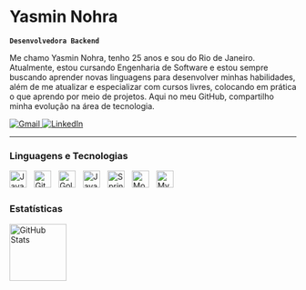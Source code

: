#  Yasmin Nohra 

**`Desenvolvedora Backend`**

Me chamo Yasmin Nohra, tenho 25 anos e sou do Rio de Janeiro. Atualmente, estou cursando Engenharia de Software e estou sempre buscando aprender novas linguagens para desenvolver minhas habilidades, além de me atualizar e especializar com cursos livres, colocando em prática o que aprendo por meio de projetos. Aqui no meu GitHub, compartilho minha evolução na área de tecnologia.

<p align="left">
    <a href="nohratech@gmail.com">
        <img 
            alt="Gmail" 
            title="Email" 
             src="https://img.shields.io/badge/-Gmail-%23E05D44?style=for-the-badge&logo=gmail&logoColor=white" target="
        />
    </a>
    <a href="www.linkedin.com/in/yasminohra">
        <img 
            alt="LinkedIn" 
            title="Meu perfil no LinkedIn" 
            src="https://img.shields.io/badge/-LinkedIn-%230077B5?style=for-the-badge&logo=linkedin&logoColor=white"
        />
    </a>
</p>

---

### Linguagens e Tecnologias

<img 
    align="left" 
    alt="JavaScript" 
    title="JavaScript"
    width="30px" 
    style="padding-right: 10px;" 
    src="https://cdn.jsdelivr.net/gh/devicons/devicon@latest/icons/javascript/javascript-original.svg" 
/>

<img 
    align="left" 
    alt="Git" 
    title="Git"
    width="30px" 
    style="padding-right: 10px;" 
    src="https://cdn.jsdelivr.net/gh/devicons/devicon@latest/icons/git/git-original.svg" 
/>

<img 
    align="left" 
    alt="Golang" 
    title="Golang"
    width="30px" 
    style="padding-right: 10px;" 
    src="https://cdn.jsdelivr.net/gh/devicons/devicon@latest/icons/go/go-original.svg"    
/>

<img 
    align="left" 
    alt="Java" 
    title="Java"
    width="30px" 
    style="padding-right: 10px;" 
    src="https://cdn.jsdelivr.net/gh/devicons/devicon@latest/icons/java/java-original.svg"    
/>

<img 
    align="left" 
    alt="Spring Boot" 
    title="Spring Boot"
    width="30px" 
    style="padding-right: 10px;" 
    src="https://cdn.jsdelivr.net/gh/devicons/devicon@latest/icons/spring/spring-original.svg"    
/>
<img 
    align="left" 
    alt="MongoDB" 
    title="MongoDB"
    width="30px" 
    style="padding-right: 10px;" 
    src="https://cdn.jsdelivr.net/gh/devicons/devicon@latest/icons/mongodb/mongodb-original.svg" 
/>
<img 
    align="left" 
    alt="MySQL"
    title="MySQL" 
    width="30px" 
    style="padding-right: 10px;" 
    src="https://cdn.jsdelivr.net/gh/devicons/devicon@latest/icons/mysql/mysql-original.svg" 
/>

<br/>
<br/>

### Estatísticas

<p>
<img 
      align="left" 
      alt="GitHub Stats" 
      height="100" 
      src="https://github-readme-stats.vercel.app/api/top-langs/?username=ynohra&theme=tokyonight&layout=compact&custom_title=Tecnologias&langs_count=9" 
  />

</p>
